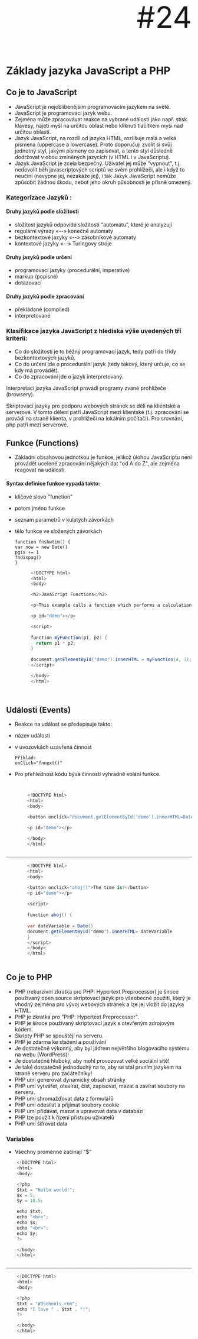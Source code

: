 <p align="right" style="font-size: 80px;">#24</p>

# Základy jazyka JavaScript a PHP

## Co je to JavaScript

- JavaScript je nejoblíbenějším programovacím jazykem na světě.
-	JavaScript je programovací jazyk webu.
-	Zejména může zpracovávat reakce na vybrané události jako např. stisk klávesy, najetí myší na určitou oblast nebo kliknutí tlačítkem myši nad určitou oblastí.
- Jazyk JavaScript, na rozdíl od jazyka HTML, rozlišuje malá a velká písmena (uppercase a lowercase). Proto doporučuji zvolit si svůj jednotný styl, jakými písmeny co zapisovat, a tento styl důslednĕ dodržovat v obou zmínĕných jazycích (v HTML i v JavaScriptu).
-	Jazyk JavaScript je zcela bezpečný. Uživatel jej může "vypnout", t.j. nedovolit bĕh javascriptových scriptů ve svém prohlížeči, ale i když to neučiní (nevypne jej, nezakáže jej), i tak Jazyk JavaScript nemůže způsobit žádnou škodu, neboť jeho okruh působnosti je přísnĕ omezený.

### Kategorizace Jazyků :

  #### Druhy jazyků podle složitosti
  - složitost jazyků odpovídá složitosti "automatu", které je analyzují
  - regulární výrazy «--» konečné automaty
  - bezkontextové jazyky «--» zásobníkové automaty
  - kontextové jazyky «--» Turingovy stroje

  #### Druhy jazyků podle určení
  - programovací jazyky (procedurální, imperative)
  - markup (popisné)
  - dotazovací

  #### Druhy jazyků podle zpracování
  - překládané (compiled)
  - interpretované

### Klasifikace jazyka JavaScript z hlediska výše uvedených tří kritérií:
- Co do složitosti je to bĕžný programovací jazyk, tedy patří do třídy bezkontextových jazyků.
- Co do určení jde o procedurální jazyk (tedy takový, který určuje, co se kdy má provádĕt).
- Co do zpracování jde o jazyk interpretovaný.

Interpretaci jazyka JavaScript provádí programy zvané prohlížeče (browsery).

Skriptovací jazyky pro podporu webových stránek se dĕlí na klientské a serverové.
V tomto dĕlení patří JavaScript mezi klientské (t.j. zpracování se provádí na stranĕ klienta, v prohlížeči na lokálním počítači).
Pro srovnání, php patří mezi serverové.

## Funkce (Functions)

-	Základní obsahovou jednotkou je funkce, jelikož úlohou JavaScriptu není provádĕt ucelené zpracování nĕjakých dat "od A do Z", ale zejména reagovat na události.

  #### Syntax definice funkce vypadá takto:
  - klíčové slovo "function"
  - potom jméno funkce
  - seznam parametrů v kulatých závorkách
  - tĕlo funkce ve složených závorkách
  
        function fnshwtim() {
        var now = new Date()
        pgix += 1
        fndispag()
        }


      ```csharp
            <!DOCTYPE html>
            <html>
            <body>

            <h2>JavaScript Functions</h2>

            <p>This example calls a function which performs a calculation, and returns the result:</p>

            <p id="demo"></p>

            <script>
            
            function myFunction(p1, p2) {
              return p1 * p2;
            }
            
            document.getElementById("demo").innerHTML = myFunction(4, 3);
            </script>

            </body>
            </html>
 

    
      
  ## Události (Events)
  
  -	Reakce na událost se předepisuje takto:
  -	název události
  - v uvozovkách uzavřená činnost

        Příklad:
        onClick="fnnext()"

  - Pro přehlednost kódu bývá činností výhradnĕ volání funkce.



  ```csharp
  
  
          <!DOCTYPE html>
          <html>
          <body>

          <button onclick="document.getElementById('demo').innerHTML=Date()">The time is?</button>

          <p id="demo"></p>

          </body>
          </html>
          
  _____________________________________________________________________________________________________________________________________________________
      
          <!DOCTYPE html>
          <html>
          <body>

          <button onclick="ahoj()">The time is?</button>
          <p id="demo"></p>
          
          <script>
          
          function ahoj() {
          
          var dateVariable = Date()
          document.getElementById('demo').innerHTML= dateVariable
          }
          </script>
          </body>
          </html>
          
```
          
     
## Co je to PHP

- PHP (rekurzivní zkratka pro PHP: Hypertext Preprocessor) je široce používaný open source skriptovací jazyk pro všeobecné použití, který je vhodný zejména pro vývoj webových stránek a lze jej vložit do jazyka HTML.
- PHP je zkratka pro "PHP: Hypertext Preprocessor".
- PHP je široce používaný skriptovací jazyk s otevřeným zdrojovým kódem.
- Skripty PHP se spouštějí na serveru.
- PHP je zdarma ke stažení a používání
- Je dostatečně výkonný, aby byl jádrem největšího blogovacího systému na webu (WordPress)!
- Je dostatečně hluboký, aby mohl provozovat velké sociální sítě!
- Je také dostatečně jednoduchý na to, aby se stal prvním jazykem na straně serveru pro začátečníky!
- PHP umí generovat dynamický obsah stránky
- PHP umí vytvářet, otevírat, číst, zapisovat, mazat a zavírat soubory na serveru.
- PHP umí shromažďovat data z formulářů
- PHP umí odesílat a přijímat soubory cookie
- PHP umí přidávat, mazat a upravovat data v databázi
- PHP lze použít k řízení přístupu uživatelů
- PHP umí šifrovat data

### Variables
- Všechny proměnné začínají "$"

```csharp
    <!DOCTYPE html>
    <html>
    <body>

    <?php
    $txt = "Hello world!";
    $x = 5;
    $y = 10.5;

    echo $txt;
    echo "<br>";
    echo $x;
    echo "<br>";
    echo $y;
    ?>

    </body>
    </html>

___________________________________________________________________________________________________________________________

    <!DOCTYPE html>
    <html>
    <body>

    <?php
    $txt = "W3Schools.com";
    echo "I love " . $txt . "!";
    ?>

    </body>
    </html>
```



